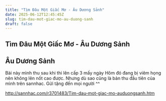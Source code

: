 ```yaml
---
title: "Tìm Đâu Một Giấc Mơ - Âu Dương Sảnh"
date: 2025-06-12T12:45:45Z
slug: tim-dau-mot-giac-mo-au-duong-sanh
draft: false
---
```


## Tìm Đâu Một Giấc Mơ - Âu Dương Sảnh

## Âu Dương Sảnh

Bài này mình thu sau khi thi lên cấp 3 mấy ngày  Hôm đó đang bị viêm họng nên không lên nốt cao được. Nhưng dù sao cũng là bản thu đầu tiên của mình trên sannhac. Gửi tặng đến mọi người ^^
 
http://sannhac.com/r3701483/Tim-dau-mot-giac-mo-auduongsanh.htm